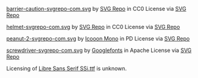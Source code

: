 [barrier-caution-svgrepo-com.svg](./barrier-caution-svgrepo-com.svg) by [SVG Repo](https://www.svgrepo.com/) in CC0 License via [SVG Repo](https://www.svgrepo.com/svg/178534/barrier-caution)

[helmet-svgrepo-com.svg](./helmet-svgrepo-com.svg) by [SVG Repo](https://www.svgrepo.com/) in CC0 License via [SVG Repo](https://www.svgrepo.com/svg/128426/helmet)

[peanut-2-svgrepo-com.svg](./peanut-2-svgrepo-com.svg) by [Icooon Mono](https://icooon-mono.com/?ref=svgrepo.com) in PD License via [SVG Repo](https://www.svgrepo.com/svg/482363/peanut-2)

[screwdriver-svgrepo-com.svg](./screwdriver-svgrepo-com.svg) by [Googlefonts](https://github.com/googlefonts/noto-emoji?ref=svgrepo.com) in Apache License via [SVG Repo](https://www.svgrepo.com/svg/398269/screwdriver)

Licensing of [Libre Sans Serif SSi.ttf](./Libre%20Sans%20Serif%20SSi.ttf) is unknown.